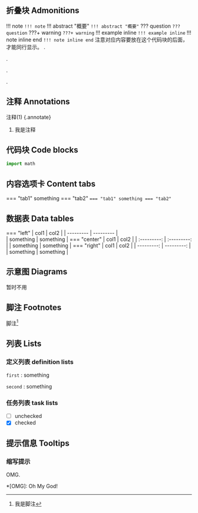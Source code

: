 ## 折叠块 Admonitions
!!! note
    ```
    !!! note
    ```
!!! abstract "概要"
    ```
    !!! abstract "概要"
    ```
??? question
    ```
    ??? question
    ```
???+ warning
    ```
    ???+ warning
    ```
!!! example inline
    ```
    !!! example inline
    ```
!!! note inline end
    ```
    !!! note inline end
    ```
    注意对应内容要放在这个代码块的后面，才能同行显示。
.

.

.

.


## 注释 Annotations
注释(1)
{.annotate}

1. 我是注释

## 代码块 Code blocks
``` py title="title"
import math
```
## 内容选项卡 Content tabs
=== "tab1"
    something
=== "tab2"
    ```
    === "tab1"
        something
    === "tab2"
    ```

## 数据表 Data tables
=== "left"
    | col1      | col2      |
    | --------- | --------- |   
    | something | something |
=== "center"
    | col1        | col2        |
    | :---------: | :---------: |
    | something   | something   |
=== "right"
    | col1        | col2        |
    | ---------:  | ---------:  |
    | something   | something   |

## 示意图 Diagrams
暂时不用

## 脚注 Footnotes
脚注[^1]
[^1]: 我是脚注

## 列表 Lists
### 定义列表 definition lists
`first`
:   something

`second`
:   something
### 任务列表 task lists
- [ ] unchecked
- [x] checked

## 提示信息 Tooltips
### 缩写提示
OMG.

*[OMG]: Oh My God!